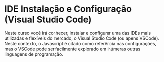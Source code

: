 # IDE Instalação e Configuração (Visual Studio Code)

Neste curso você irá conhecer, instalar e configurar uma das IDEs mais utilizadas e flexíveis do mercado, o Visual Studio Code (ou apens VSCode). Neste contexto, o Javascript é citado como referência nas configurações, mas o VSCode pode ser facilmente explorado em inúmeras outras linguagens de programação.